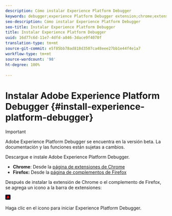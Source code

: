 ```yaml
---
description: Cómo instalar Experience Platform Debugger
keywords: debugger;experience Platform Debugger extension;chrome;extension;install
seo-description: Cómo instalar Experience Platform Debugger
seo-title: Instalar Experience Platform Debugger
title: Instalar Experience Platform Debugger
uuid: 16d77c6d-11e7-4dfd-a846-3dace9f4070f
translation-type: tm+mt
source-git-commit: e5f85bb78ad818d3507ca48eee27bb1e44f4e1a7
workflow-type: tm+mt
source-wordcount: '98'
ht-degree: 100%

---
```



# Instalar Adobe Experience Platform Debugger {#install-experience-platform-debugger}

>[!IMPORTANT]
>
>Adobe Experience Platform Debugger se encuentra en la versión beta. La documentación y las funciones están sujetas a cambios.

Descargue e instale Adobe Experience Platform Debugger.

* **Chrome**: Desde la [página de extensiones de Chrome](https://chrome.google.com/webstore/detail/adobe-experience-cloud-de/ocdmogmohccmeicdhlhhgepeaijenapj)
* **Firefox:** Desde la [página de complementos de Firefox](https://addons.mozilla.org/es/firefox/addon/adobe-experience-platform-dbg/)

Después de instalar la extensión de Chrome o el complemento de Firefox, se agrega un icono a la barra de extensiones:

![](assets/start-icon.jpg)

Haga clic en el icono para iniciar Experience Platform Debugger.

